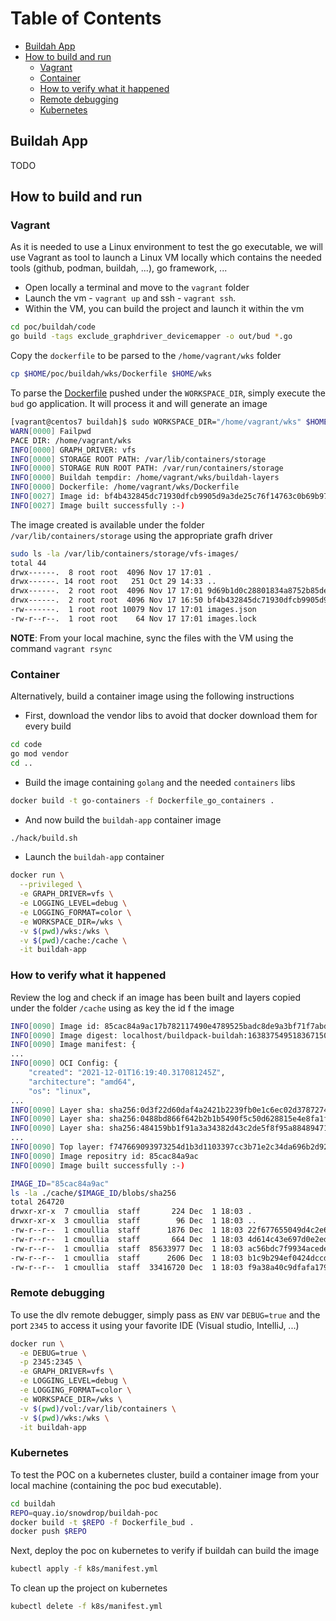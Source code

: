 Table of Contents
=================

  * [Buildah App](#buildah-app)
  * [How to build and run](#how-to-build-and-run)
    * [Vagrant](#vagrant)
    * [Container](#container)
    * [How to verify what it happened](#how-to-verify-what-it-happened)
    * [Remote debugging](#remote-debugging)
    * [Kubernetes](#kubernetes)

## Buildah App

TODO

## How to build and run

### Vagrant

As it is needed to use a Linux environment to test the go executable, we will use Vagrant as tool
to launch a Linux VM locally which contains the needed tools (github, podman, buildah, ...), go framework, ...

- Open locally a terminal and move to the `vagrant` folder
- Launch the vm - `vagrant up` and ssh - `vagrant ssh`.
- Within the VM, you can build the project and launch it within the vm

```bash
cd poc/buildah/code
go build -tags exclude_graphdriver_devicemapper -o out/bud *.go
```

Copy the `dockerfile` to be parsed to the `/home/vagrant/wks` folder
```bash
cp $HOME/poc/buildah/wks/Dockerfile $HOME/wks
```

To parse the [Dockerfile](buildah/Dockerfile) pushed under the `WORKSPACE_DIR`, simply execute the
`bud` go application. It will process it and will generate an image
```bash
[vagrant@centos7 buildah]$ sudo WORKSPACE_DIR="/home/vagrant/wks" $HOME/poc/buildah/code/out/bud
WARN[0000] Failpwd
PACE DIR: /home/vagrant/wks             
INFO[0000] GRAPH_DRIVER: vfs                            
INFO[0000] STORAGE ROOT PATH: /var/lib/containers/storage 
INFO[0000] STORAGE RUN ROOT PATH: /var/run/containers/storage 
INFO[0000] Buildah tempdir: /home/vagrant/wks/buildah-layers 
INFO[0000] Dockerfile: /home/vagrant/wks/Dockerfile     
INFO[0027] Image id: bf4b432845dc71930dfcb9905d9a3de25c76f14763c0b69b97d87504ea228979 
INFO[0027] Image built successfully :-) 
```
The image created is available under the folder `/var/lib/containers/storage` using the appropriate grafh driver
```bash
sudo ls -la /var/lib/containers/storage/vfs-images/
total 44
drwx------.  8 root root  4096 Nov 17 17:01 .
drwx------. 14 root root   251 Oct 29 14:33 ..
drwx------.  2 root root  4096 Nov 17 17:01 9d69b1d0c28801834a8752b85de0a8d1b480ccc08e0696c241009e22db6729b9
drwx------.  2 root root  4096 Nov 17 16:50 bf4b432845dc71930dfcb9905d9a3de25c76f14763c0b69b97d87504ea228979
-rw-------.  1 root root 10079 Nov 17 17:01 images.json
-rw-r--r--.  1 root root    64 Nov 17 17:01 images.lock

```
**NOTE**: From your local machine, sync the files with the VM using the command `vagrant rsync`

### Container

Alternatively, build a container image using the following instructions

- First, download the vendor libs to avoid that docker download them for every build
```bash
cd code
go mod vendor
cd ..
```
- Build the image containing `golang` and the needed `containers` libs
```bash
docker build -t go-containers -f Dockerfile_go_containers .
```  
- And now build the `buildah-app` container image
```bash
./hack/build.sh
```
- Launch the `buildah-app` container
```bash
docker run \
  --privileged \
  -e GRAPH_DRIVER=vfs \
  -e LOGGING_LEVEL=debug \
  -e LOGGING_FORMAT=color \
  -e WORKSPACE_DIR=/wks \
  -v $(pwd)/wks:/wks \
  -v $(pwd)/cache:/cache \
  -it buildah-app
```

### How to verify what it happened

Review the log and check if an image has been built and layers copied under the folder `/cache`
using as key the id f the image 
```bash
INFO[0090] Image id: 85cac84a9ac17b782117490e4789525badc8de9a3bf71f7abd721b623a8b3521
INFO[0090] Image digest: localhost/buildpack-buildah:1638375495183671507-1@sha256:d2977cb5192d5045e2036855e20d2a2bc6da959a278366d91b5be0909ab03308
INFO[0090] Image manifest: {
...
INFO[0090] OCI Config: {
    "created": "2021-12-01T16:19:40.317081245Z",
    "architecture": "amd64",
    "os": "linux",
...    
INFO[0090] Layer sha: sha256:0d3f22d60daf4a2421b2239fb0e1c6ec02d3787274db8b098fb648941ea2d5dc
INFO[0090] Layer sha: sha256:0488bd866f642b2b1b5490f5c50d628815e4e8fa1f7cae57d52c67c1e9d3e2cc
INFO[0090] Layer sha: sha256:484159bb1f91a3a34382d43c2de5f8f95a8848947130179a0b2d44addfe3a03f
...
INFO[0090] Top layer: f747669093973254d1b3d1103397cc3b71e2c34da696b2d92b6081f6e431dd69
INFO[0090] Image repositry id: 85cac84a9ac
INFO[0090] Image built successfully :-)

IMAGE_ID="85cac84a9ac"
ls -la ./cache/$IMAGE_ID/blobs/sha256
total 264720
drwxr-xr-x  7 cmoullia  staff       224 Dec  1 18:03 .
drwxr-xr-x  3 cmoullia  staff        96 Dec  1 18:03 ..
-rw-r--r--  1 cmoullia  staff      1876 Dec  1 18:03 22f677655049d4c2e6cd9e49ca9ed20f34ac175ef0c82f5c5eabc79031c1c29a
-rw-r--r--  1 cmoullia  staff       664 Dec  1 18:03 4d614c43e697d0e2ed0383f06b3badd08e6edccf1643c2820a424e7c52c918e2
-rw-r--r--  1 cmoullia  staff  85633977 Dec  1 18:03 ac56bdc7f9934acede05653e9e01e73e961c31818b522c0732ad35350bb3a82b
-rw-r--r--  1 cmoullia  staff      2606 Dec  1 18:03 b1c9b294ef0424dccd2d082fb5e9002ae506b7d3f4132215d4f3f4296dbcfd45
-rw-r--r--  1 cmoullia  staff  33416720 Dec  1 18:03 f9a38a40c9dfafa1795d9655acefbbfcba44546a38382ab17abc892357fb0e95
```

### Remote debugging

To use the dlv remote debugger, simply pass as `ENV` var `DEBUG=true` and the port `2345` to access it using your favorite IDE (Visual studio, IntelliJ, ...)
```bash
docker run \
  -e DEBUG=true \
  -p 2345:2345 \
  -e GRAPH_DRIVER=vfs \
  -e LOGGING_LEVEL=debug \
  -e LOGGING_FORMAT=color \
  -e WORKSPACE_DIR=/wks \
  -v $(pwd)/vol:/var/lib/containers \
  -v $(pwd)/wks:/wks \
  -it buildah-app
```

### Kubernetes

To test the POC on a kubernetes cluster, build a container image from your local machine (containing the poc bud executable).

```bash
cd buildah
REPO=quay.io/snowdrop/buildah-poc
docker build -t $REPO -f Dockerfile_bud .
docker push $REPO
```

Next, deploy the poc on kubernetes to verify if buildah can build the image
```bash
kubectl apply -f k8s/manifest.yml
```
To clean up the project on kubernetes
```bash
kubectl delete -f k8s/manifest.yml
```